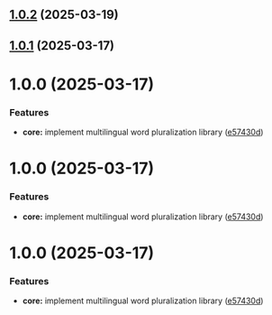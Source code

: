 ## [1.0.2](https://github.com/ElsiKora/Pluralizer/compare/v1.0.1...v1.0.2) (2025-03-19)

## [1.0.1](https://github.com/ElsiKora/Pluralizer/compare/v1.0.0...v1.0.1) (2025-03-17)

# 1.0.0 (2025-03-17)


### Features

* **core:** implement multilingual word pluralization library ([e57430d](https://github.com/ElsiKora/Pluralizer/commit/e57430dd767e91a11e32705b8e2090eaf2c4a35d))

# 1.0.0 (2025-03-17)


### Features

* **core:** implement multilingual word pluralization library ([e57430d](https://github.com/ElsiKora/Pluralizer/commit/e57430dd767e91a11e32705b8e2090eaf2c4a35d))

# 1.0.0 (2025-03-17)


### Features

* **core:** implement multilingual word pluralization library ([e57430d](https://github.com/ElsiKora/Pluralizer/commit/e57430dd767e91a11e32705b8e2090eaf2c4a35d))
